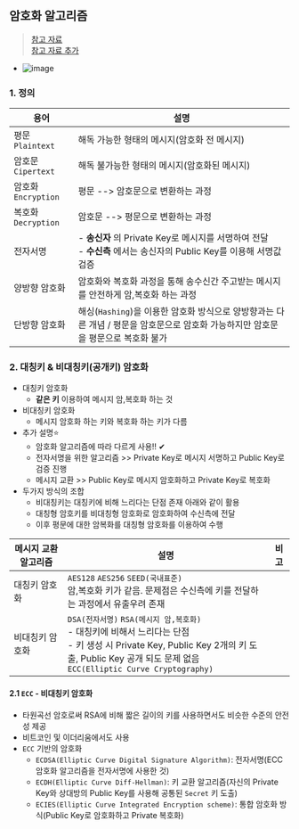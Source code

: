 ## 암호화 알고리즘
> [참고 자료](https://alexonepath.github.io/category/etc/etc-crypto.html) <br>
> [참고 자료 추가](https://velog.io/@inyong_pang/Programming-%EC%95%94%ED%98%B8%ED%99%94-%EC%95%8C%EA%B3%A0%EB%A6%AC%EC%A6%98-%EC%A2%85%EB%A5%98%EC%99%80-%EB%B6%84%EB%A5%98)
- ![image](https://user-images.githubusercontent.com/61215550/176381929-8f7a0743-de4f-41d1-86bd-b72bcb3bd0a1.png)

### 1. 정의
|용어|설명|
|----------|------------|
|평문 `Plaintext`|해독 가능한 형태의 메시지(암호화 전 메시지)|
|암호문 `Cipertext`|해독 불가능한 형태의 메시지(암호화된 메시지)|
|암호화 `Encryption`|평문 --> 암호문으로 변환하는 과정|
|복호화 `Decryption`|암호문 --> 평문으로 변환하는 과정|
|전자서명|- __송신자__ 의 Private Key로 메시지를 서명하여 전달<br>- __수신측__ 에서는 송신자의 Public Key를 이용해 서명값 검증|
|양방향 암호화|암호화와 복호화 과정을 통해 송수신간 주고받는 메시지를 안전하게 암,복호화 하는 과정|
|단방향 암호화|해싱(`Hashing`)을 이용한 암호화 방식으로 양방향과는 다른 개념 / 평문을 암호문으로 암호화 가능하지만 암호문을 평문으로 복호화 불가|

### 2. 대칭키 & 비대칭키(공개키) 암호화
- 대칭키 암호화
  - __같은 키__ 이용하여 메시지 암,복호화 하는 것
- 비대칭키 암호화
  - 메시지 암호화 하는 키와 복호화 하는 키가 다름
- 추가 설명⭐
  -  암호화 알고리즘에 따라 다르게 사용!! ✔
  -  전자서명을 위한 알고리즘 >> Private Key로 메시지 서명하고 Public Key로 검증 진행
  -  메시지 교환 >> Public Key로 메시지 암호화하고 Private Key로 복호화 
- 두가지 방식의 조합
  - 비대칭키는 대칭키에 비해 느리다는 단점 존재 아래와 같이 활용
  - 대칭형 암호키를 비대칭형 암호화로 암호화하여 수신측에 전달
  - 이후 평문에 대한 암복화를 대칭형 암호화를 이용하여 수행

|메시지 교환 알고리즘|설명|비고|
|--------------------|---------------------------|--------------|
|대칭키 암호화|`AES128` `AES256` `SEED(국내표준)` <BR> 암,복호화 키가 같음. 문제점은 수신측에 키를 전달하는 과정에서 유출우려 존재||
|비대칭키 암호화|`DSA(전자서명)` `RSA(메시지 암,복호화)` <BR> - 대칭키에 비해서 느리다는 단점 <BR> - 키 생성 시 Private Key, Public Key 2개의 키 도출, Public Key 공개 되도 문제 없음 <br> `ECC(Elliptic Curve Cryptography)`||
  
#### 2.1 `ECC` - 비대칭키 암호화
- 타원곡선 암호로써 RSA에 비해 짧은 길이의 키를 사용하면서도 비슷한 수준의 안전성 제공
- 비트코인 및 이더리움에서도 사용
- `ECC` 기반의 암호화
  - `ECDSA(Elliptic Curve Digital Signature Algorithm)`: 전자서명(ECC 암호화 알고리즘을 전자서명에 사용한 것)
  - `ECDH(Elliptic Curve Diff-Hellman)`: 키 교환 알고리즘(자신의 Private Key와 상대방의 Public Key를 사용해 공통된 `Secret` 키 도출)
  - `ECIES(Elliptic Curve Integrated Encryption scheme)`: 통합 암호화 방식(Public Key로 암호화하고 Private 복호화)
  
